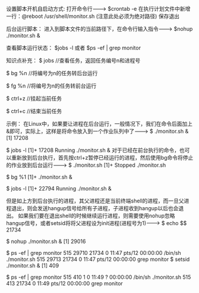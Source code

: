 设置脚本开机自启动方式:
打开命令行--->
$crontab -e
在执行计划文件中新增一行：@reboot /usr/shell/monitor.sh  (注意此处必须为绝对路径)
保存退出

后台运行脚本：
进入到脚本文件的当前路径下，在命令行输入指令--->
$nohup ./monitor.sh &

查看脚本运行状态：
$jobs -l
或者
$ps -ef | grep monitor

知识点补充：
$ jobs      //查看任务，返回任务编号n和进程号

$ bg  %n   //将编号为n的任务转后台运行

$ fg  %n   //将编号为n的任务转前台运行

$ ctrl+z    //挂起当前任务

$ ctrl+c    //结束当前任务

示例：
在Linux中，如果要让进程在后台运行，一般情况下，我们在命令后面加上&即可，实际上，这样是将命令放入到一个作业队列中了--->
$ ./monitor.sh &
[1] 17208

$ jobs -l
[1]+ 17208 Running                 ./monitor.sh &
对于已经在前台执行的命令，也可以重新放到后台执行，首先按ctrl+z暂停已经运行的进程，然后使用bg命令将停止的作业放到后台运行--->
$ ./monitor.sh
[1]+  Stopped                 ./monitor.sh

$ bg %1
[1]+ ./monitor.sh &

$ jobs -l
[1]+ 22794 Running                 ./monitor.sh &

但是如上方到后台执行的进程，其父进程还是当前终端shell的进程，而一旦父进程退出，则会发送hangup信号给所有子进程，子进程收到hangup以后也会退出。
如果我们要在退出shell的时候继续运行进程，则需要使用nohup忽略hangup信号，或者setsid将将父进程设为init进程(进程号为1)--->
$ echo $$
21734

$ nohup ./monitor.sh &
[1] 29016

$ ps -ef | grep monitor
515      29710 21734  0 11:47 pts/12   00:00:00 /bin/sh ./monitor.sh
515      29713 21734  0 11:47 pts/12   00:00:00 grep monitor
$ setsid ./monitor.sh &
[1] 409

$ ps -ef | grep monitor
515        410     1  0 11:49 ?        00:00:00 /bin/sh ./monitor.sh
515        413 21734  0 11:49 pts/12   00:00:00 grep monitor
